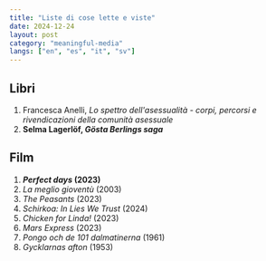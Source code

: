 ```yaml
---
title: "Liste di cose lette e viste"
date: 2024-12-24
layout: post
category: "meaningful-media"
langs: ["en", "es", "it", "sv"]
---
```


## Libri
1. Francesca Anelli, _Lo spettro dell'asessualità - corpi, percorsi e rivendicazioni della comunità asessuale_
2. **Selma Lagerlöf, _Gösta Berlings saga_**

## Film
1. **_Perfect days_ (2023)**
2. _La meglio gioventù_ (2003)
3. _The Peasants_ (2023)
4. _Schirkoa: In Lies We Trust_ (2024)
6. _Chicken for Linda!_ (2023)
5. _Mars Express_ (2023)
6. _Pongo och de 101 dalmatinerna_ (1961)
7. _Gycklarnas afton_ (1953)
